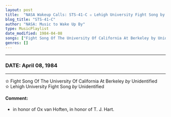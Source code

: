 ```yaml
---
layout: post
title:  "NASA Wakeup Calls: STS-41-C ✫ Lehigh University Fight Song by Unidentified ✦ April 08, 1984"
blog_title: "STS-41-C"
author: "NASA: Music to Wake Up By"
type: MusicPlaylist
date_modified: 1984-04-08
songs: ["Fight Song Of The University Of California At Berkeley by Unidentified", "Lehigh University Fight Song by Unidentified"]
genres: []
---
```


----
### DATE: April 08, 1984
----
✫ Fight Song Of The University Of California At Berkeley *by* Unidentified    &nbsp;<br />
✫ Lehigh University Fight Song *by* Unidentified  

#### Comment:
* in honor of Ox van Hoften,
in honor of T. J. Hart.



<br/>
<center>
	<a target="_blank"
	   href="https://twitter.com/intent/tweet?hashtags=Space,NASA,Playlist,NASAWakeupCalls,SpaceProgram&text=🚀 {{ page.author}}, {{ page.title }}. {{ site.url }}{{ page.url }}&via=nasawakeupcalls"><i class="fab fa-twitter" title="Tweet this page" alt="Tweet this page" style="font-size: 1.3em;"></i></a>
	&nbsp; 	<i class="fas fa-user-astronaut" style="font-size: 1.5em;"></i> &nbsp;
    <a id="custom_amazon_link"
       type="amzn" search="#"
       category="popular music">
    <i class="fab fa-amazon" style="font-size: 1.3em;"></i></a>
</center>

<!-- Randomly resolve an individual entry from a song array -->
<script src="/assets/javascript/seedrandom.min.js"></script>
<script>
  var wake_me_up = ["Fight Song Of The University Of California At Berkeley by Unidentified", "Lehigh University Fight Song by Unidentified"];
  var prng = new Math.seedrandom();
  function randomSong() {
    song = wake_me_up[Math.floor(Math.random() * wake_me_up.length)];
    var amazon_link = document.getElementById("custom_amazon_link");
    amazon_link.setAttribute("search", song);
  }
  window.onload = randomSong();
</script>
